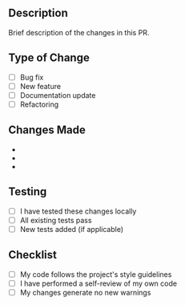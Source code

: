 ## Description

Brief description of the changes in this PR.

## Type of Change

- [ ] Bug fix
- [ ] New feature
- [ ] Documentation update
- [ ] Refactoring

## Changes Made

-
-
-

## Testing

- [ ] I have tested these changes locally
- [ ] All existing tests pass
- [ ] New tests added (if applicable)

## Checklist

- [ ] My code follows the project's style guidelines
- [ ] I have performed a self-review of my own code
- [ ] My changes generate no new warnings
